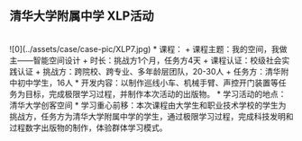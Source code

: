﻿ ## 清华大学附属中学 XLP活动
  <br>
![0](../assets/case/case-pic/XLP7.jpg)
    * 课程：
        + 课程主题：我的空间，我做主——智能空间设计
        + 时长：挑战方1个月，任务方4天
        + 课程认证：校级社会实践认证
        + 挑战方：跨院校、跨专业、多年龄层团队，20-30人
        + 任务方：清华附中初中学生，16人
    * 开发内容：以制作巡线小车、机械手臂、声控开门装置等任务为目标，完成极限学习过程，并制作本次活动的出版物。
    * 学习活动的地点：清华大学创客空间
    * 学习重心前移：本次课程由大学生和职业技术学校的学生为挑战方，任务方为清华大学附属中学的学生，通过极限学习过程，完成科技发明和过程数字出版物的制作，体验群体学习模式。
